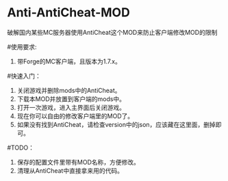 # Anti-AntiCheat-MOD  
破解国内某些MC服务器使用AntiCheat这个MOD来防止客户端修改MOD的限制  

#使用要求:  
1. 带Forge的MC客户端，且版本为1.7.x。  

#快速入门：  
1. 关闭游戏并删除mods中的AntiCheat。  
2. 下载本MOD并放置到客户端的mods中。  
3. 打开一次游戏，进入主界面后关闭游戏。
4. 现在你可以自由的修改客户端里的MOD了。  
5. 如果没有找到AntiCheat，请检查version中的json，应该藏在这里面，删掉即可。  

#TODO：  
1. 保存的配置文件里带有MOD名称，方便修改。  
2. 清理从AntiCheat中直接拿来用的代码。  
